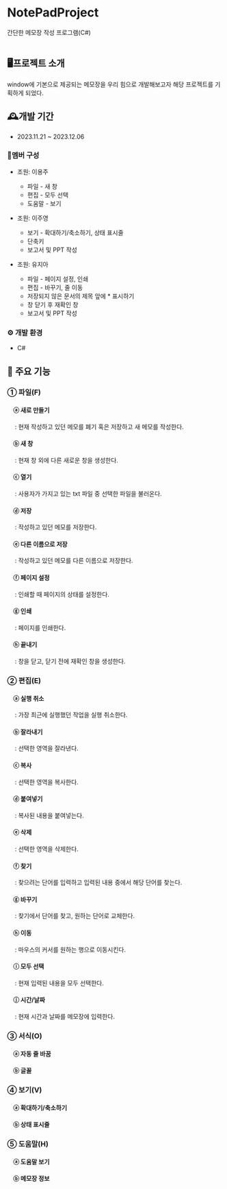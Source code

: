 # NotePadProject
간단한 메모장 작성 프로그램(C#)
<br>
<br>

## 🖥프로젝트 소개
window에 기본으로 제공되는 메모장을 우리 힘으로 개발해보고자 해당 프로젝트를 기획하게 되었다.


## 🕰개발 기간
- 2023.11.21 ~ 2023.12.06


### 👤멤버 구성
- 조원: 이용주
  - 파일 - 새 창
  - 편집 - 모두 선택
  - 도움말 - 보기
    
- 조원: 이주영
  - 보기 - 확대하기/축소하기, 상태 표시줄
  - 단축키
  - 보고서 및 PPT 작성
    
- 조원: 유지아
  - 파일 - 페이지 설정, 인쇄 
  - 편집 - 바꾸기, 줄 이동
  - 저장되지 않은 문서의 제목 앞에 * 표시하기
  - 창 닫기 후 재확인 창
  - 보고서 및 PPT 작성


### ⚙ 개발 환경
- C#


## 📌 주요 기능
### ① 파일(F)
####  ⓐ 새로 만들기
   : 현재 작성하고 있던 메모를 폐기 혹은 저장하고 새 메모를 작성한다.
####  ⓑ 새 창
   : 현재 창 외에 다른 새로운 창을 생성한다.
####  ⓒ 열기
   : 사용자가 가지고 있는 txt 파일 중 선택한 파일을 불러온다.
####  ⓓ 저장
   : 작성하고 있던 메모를 저장한다.
####  ⓔ 다른 이름으로 저장
   : 작성하고 있던 메모를 다른 이름으로 저장한다.
####  ⓕ 페이지 설정
   : 인쇄할 때 페이지의 상태를 설정한다.
####  ⓖ 인쇄
   : 페이지를 인쇄한다.
####  ⓗ 끝내기
   : 창을 닫고, 닫기 전에 재확인 창을 생성한다.

### ② 편집(E)
####  ⓐ 실행 취소
   : 가장 최근에 실행했던 작업을 실행 취소한다.
####  ⓑ 잘라내기
   : 선택한 영역을 잘라낸다.
####  ⓒ 복사
   : 선택한 영역을 복사한다.
####  ⓓ 붙여넣기
   : 복사된 내용을 붙여넣는다.
####  ⓔ 삭제
   : 선택한 영역을 삭제한다.
####  ⓕ 찾기
   : 찾으려는 단어를 입력하고 입력된 내용 중에서 해당 단어를 찾는다.
####  ⓖ 바꾸기
   : 찾기에서 단어를 찾고, 원하는 단어로 교체한다. 
####  ⓗ 이동
   : 마우스의 커서를 원하는 행으로 이동시킨다.
####  ⓘ 모두 선택
   : 현재 입력된 내용을 모두 선택한다.
####  ⓙ 시간/날짜
   : 현재 시간과 날짜를 메모장에 입력한다.
   
### ③ 서식(O)
####  ⓐ 자동 줄 바꿈
####  ⓑ 글꼴

### ④ 보기(V)
####  ⓐ 확대하기/축소하기
####  ⓑ 상태 표시줄
### ⑤ 도움말(H)
####  ⓐ 도움말 보기
####  ⓑ 메모장 정보
